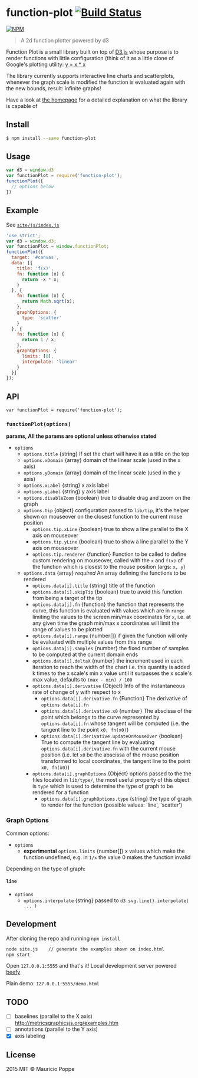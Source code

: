 # function-plot [![Build Status][travis-image]][travis-url]

[![NPM][npm-image]][npm-url]

> A  2d function plotter powered by d3

Function Plot is a small library built on top of <a href="http://d3js.org/">D3.js</a> whose purpose
is to render functions with little configuration (think of it as a little clone of Google's plotting
utility: [y = x * x](https://www.google.com/webhp?sourceid=chrome-instant&ion=1&espv=2&es_th=1&ie=UTF-8#q=y+%3D+x+%5E+2)

The library currently supports interactive line charts and scatterplots,
whenever the graph scale is modified the function is evaluated again with
the new bounds, result: infinite graphs!
    
Have a look at [the homepage](http://maurizzzio.github.io/function-plot/) for a detailed explanation on what the library is capable of

## Install

```sh
$ npm install --save function-plot
```

## Usage

```js
var d3 = window.d3
var functionPlot = require('function-plot');
functionPlot({
  // options below
})
```

## Example

See [`site/js/index.js`](https://github.com/maurizzzio/function-plot/blob/master/site/js/index.js)

```javascript
'use strict';
var d3 = window.d3;
var functionPlot = window.functionPlot;
functionPlot({
  target: '#canvas',
  data: [{
    title: 'f(x)',
    fn: function (x) {
      return -x * x;
    }
  }, {
    fn: function (x) {
      return Math.sqrt(x);
    },
    graphOptions: {
      type: 'scatter'
    }
  }, {
    fn: function (x) {
      return 1 / x;
    },
    graphOptions: {
      limits: [0],
      interpolate: 'linear'
    }
  }]
});
```

## API

```
var functionPlot = require('function-plot');
```

### `functionPlot(options)`

**params, All the params are optional unless otherwise stated**

* `options`
  * `options.title` {string} If set the chart will have it as a title on the top
  * `options.xDomain` {array} domain of the linear scale (used in the x axis) 
  * `options.yDomain` {array} domain of the linear scale (used in the y axis)
  * `options.xLabel` {string} x axis label 
  * `options.yLabel` {string} y axis label
  * `options.disableZoom` {boolean} true to disable drag and zoom on the graph
  * `options.tip` {object} configuration passed to `lib/tip`, it's the helper shown on mouseover on the closest
  function to the current mose position
    * `options.tip.xLine` {boolean} true to show a line parallel to the X axis on mouseover
    * `options.tip.yLine` {boolean} true to show a line parallel to the Y axis on mouseover
    * `options.tip.renderer` {function} Function to be called to define custom rendering on mouseover, called with the
     `x` and `f(x)` of the function which is closest to the mouse position (args: `x, y`)
  * `options.data` {array} *required* An array defining the functions to be rendered
    * `options.data[i].title` {string} title of the function
    * `options.data[i].skipTip` {boolean} true to avoid this function from being a target of the tip
    * `options.data[i].fn` {function} the function that represents the curve, this function is evaluated 
    with values which are in `range` limiting the values to the screen min/max coordinates for `x`, i.e.
    at any given time the graph min/max x coordinates will limit the range of values to be plotted
    * `options.data[i].range` {number[]} if given the function will only be evaluated with multiple values from this range
    * `options.data[i].samples` {number} the fixed number of samples to be computed at the current domain ends
    * `options.data[i].deltaX` {number} the increment used in each iteration to reach the width of the chart i.e.
    this quantity is added k times to the x scale's min x value until it surpasses the x scale's max value,
    defaults to `(max - min) / 100`    
    * `options.data[i].derivative` {Object} Info of the instantaneous rate of change of y with respect to x
      * `options.data[i].derivative.fn` {Function} The derivative of `options.data[i].fn`
      * `options.data[i].derivative.x0` {number} The abscissa of the point which belongs to the curve
      represented by `options.data[i].fn` whose tangent will be computed (i.e. the tangent line to the point
      `x0, fn(x0)`)
      * `options.data[i].derivative.updateOnMouseOver` {boolean} True to compute the tangent line by evaluating
      `options.data[i].derivative.fn` with the current mouse position (i.e. let `x0` be the abscissa of the
      mouse position transformed to local coordinates, the tangent line to the point `x0, fn(x0)`)
    * `options.data[i].graphOptions` {Object} options passed to the the files located in `lib/type/`, the most useful
    property of this object is `type` which is used to determine the type of graph to be rendered for a function
      * `options.data[i].graphOptions.type` {string} the type of graph to render for the function (possible values: 
      'line', 'scatter')

### Graph Options

Common options:

* `options`
  * **experimental** `options.limits` {number[]} x values which make the function undefined, e.g. in `1/x` the value 0 makes the 
  function invalid

Depending on the type of graph:

#### `line`

* `options`
  * `options.interpolate` {string} passed to `d3.svg.line().interpolate( ... )`  
  
## Development

After cloning the repo and running `npm install`

```sh
node site.js    // generate the examples shown on index.html
npm start
```

Open `127.0.0.1:5555` and that's it! Local development server powered [beefy](https://www.npmjs.com/package/beefy)

Plain demo: `127.0.0.1:5555/demo.html` 

## TODO

- [ ] baselines (parallel to the X axis) http://metricsgraphicsjs.org/examples.htm
- [ ] annotations (parallel to the Y axis)
- [X] axis labeling

## License

2015 MIT © Mauricio Poppe

[npm-image]: https://nodei.co/npm/function-plot.png?downloads=true
[npm-url]: https://npmjs.org/package/function-plot
[travis-image]: https://travis-ci.org/maurizzzio/function-plot.svg?branch=master
[travis-url]: https://travis-ci.org/maurizzzio/function-plot

